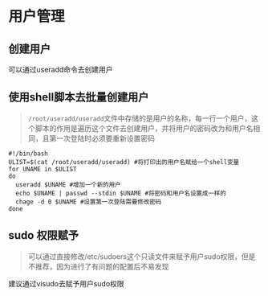# 用户管理

## 创建用户

可以通过useradd命令去创建用户

## 使用shell脚本去批量创建用户

> `/root/useradd/useradd`文件中存储的是用户的名称，每一行一个用户，这个脚本的作用是遍历这个文件去创建用户，并将用户的密码改为和用户名相同，且第一次登陆时必须要重新设置密码

```shell
#!/bin/bash
ULIST=$(cat /root/useradd/useradd) #将打印出的用户名赋给一个shell变量
for UNAME in $ULIST
do
  useradd $UNAME #增加一个新的用户  
  echo $UNAME | passwd --stdin $UNAME #将密码和用户名设置成一样的
  chage -d 0 $UNAME #设置第一次登陆需要修改密码
done
```

## sudo 权限赋予

>可以通过直接修改/etc/sudoers这个只读文件来赋予用户sudo权限，但是不推荐，因为进行了有问题的配置后不易发现

建议通过visudo去赋予用户sudo权限
